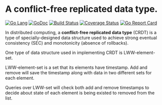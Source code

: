 # A conflict-free replicated data type.

[![Go Lang](http://kavehmz.github.io/static/gopher/gopher-front.svg)](https://golang.org/)
[![GoDoc](https://godoc.org/github.com/kavehmz/crdt?status.svg)](https://godoc.org/github.com/kavehmz/crdt)
[![Build Status](https://travis-ci.org/kavehmz/crdt.svg?branch=master)](https://travis-ci.org/kavehmz/crdt)
[![Coverage Status](https://coveralls.io/repos/kavehmz/crdt/badge.svg?branch=master&service=github)](https://coveralls.io/github/kavehmz/crdt?branch=master)
[![Go Report Card](https://goreportcard.com/badge/github.com/kavehmz/crdt)](https://goreportcard.com/report/github.com/kavehmz/crdt)


In distributed computing, a __conflict-free replicated data type__ (CRDT) is a type of specially-designed data structure used to achieve strong eventual consistency (SEC) and monotonicity (absence of rollbacks).

One type of data structure used in implementing CRDT is LWW-element-set.

LWW-element-set is a set that its elements have timestamp. Add and remove will save the timestamp along with data in two different sets for each element.

Queries over LWW-set will check both add and remove timestamps to decide about state of each element is being existed to removed from the list.
